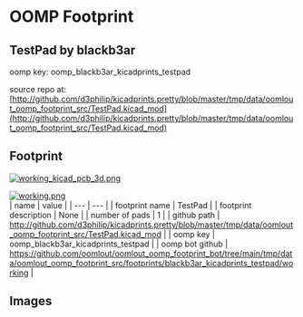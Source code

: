 # OOMP Footprint  
## TestPad  by blackb3ar  
  
oomp key: oomp_blackb3ar_kicadprints_testpad  
  
source repo at: [http://github.com/d3philip/kicadprints.pretty/blob/master/tmp/data/oomlout_oomp_footprint_src/TestPad.kicad_mod](http://github.com/d3philip/kicadprints.pretty/blob/master/tmp/data/oomlout_oomp_footprint_src/TestPad.kicad_mod)  
## Footprint  
  
[![working_kicad_pcb_3d.png](working_kicad_pcb_3d_600.png)](working_kicad_pcb_3d.png)  
  
[![working.png](working_600.png)](working.png)  
| name | value | 
| --- | --- | 
| footprint name | TestPad | 
| footprint description | None | 
| number of pads | 1 | 
| github path | http://github.com/d3philip/kicadprints.pretty/blob/master/tmp/data/oomlout_oomp_footprint_src/TestPad.kicad_mod | 
| oomp key | oomp_blackb3ar_kicadprints_testpad | 
| oomp bot github | https://github.com/oomlout/oomlout_oomp_footprint_bot/tree/main/tmp/data/oomlout_oomp_footprint_src/footprints/blackb3ar_kicadprints_testpad/working | 
## Images  
